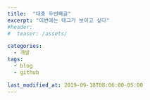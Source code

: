 ```yaml
---
title:  "대충 두번째글"
excerpt: "이번에는 태그가 보이고 싶다"
#header:
#  teaser: /assets/

categories:
  - 개발
tags:
  - blog
  - github

last_modified_at: 2019-09-18T08:06:00-05:00
---
```

